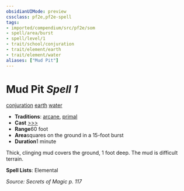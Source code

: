 ```yaml
---
obsidianUIMode: preview
cssclass: pf2e,pf2e-spell
tags:
- imported/compendium/src/pf2e/som
- spell/area/burst
- spell/level/1
- trait/school/conjuration
- trait/element/earth
- trait/element/water
aliases: ["Mud Pit"]
---
```

# Mud Pit *Spell 1*   
[conjuration](conjuration.md)  [earth](earth.md)  [water](water.md)  

- **Traditions**: [arcane](arcane.md), [primal](primal.md)
- **Cast** [>>>](chapter-9-playing-the-game.md#Actions "Three-Action") 
- **Range**60 foot
- **Area**squares on the ground in a 15-foot burst
- **Duration**1 minute

Thick, clinging mud covers the ground, 1 foot deep. The mud is difficult terrain.

**Spell Lists**: Elemental

*Source: Secrets of Magic p. 117*
